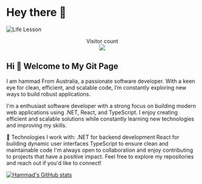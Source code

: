 # Hey there :wave:




<img src="https://media.licdn.com/dms/image/v2/C5616AQGQ_TpCFvtnGg/profile-displaybackgroundimage-shrink_350_1400/profile-displaybackgroundimage-shrink_350_1400/0/1626748711184?e=1733961600&v=beta&t=9r5Kztrj5HsfGuRU962RFkk4ml8nqJoNRRTv7f_wD_0" alt="Life Lesson">

<p align="center"> 
  Visitor count<br>
  <img src="https://profile-counter.glitch.me/hammad8321/count.svg" />
</p>



## Hi 👋 Welcome to My Git Page

I am hammad From Australia, a passionate software developer. With a keen eye for clean, efficient, and scalable code, I’m constantly exploring new ways to build robust applications.

I'm a enthusiast software developer with a strong focus on building modern web applications using .NET, React, and TypeScript. I enjoy creating efficient and scalable solutions while constantly learning new technologies and improving my skills.

🔧 Technologies I work with:
.NET for backend development
React for building dynamic user interfaces
TypeScript to ensure clean and maintainable code
I'm always open to collaboration and enjoy contributing to projects that have a positive impact. Feel free to explore my repositories and reach out if you'd like to connect!


[![Hammad's GitHub stats](https://github-readme-stats.vercel.app/api?username=Hammad)](https://github.com/anuraghazra/github-readme-stats)






<!--
**hammad8321/hammad8321** is a ✨ _special_ ✨ repository because its `README.md` (this file) appears on your GitHub profile.


<img src="https://raw.githubusercontent.com/sagar-viradiya/sagar-viradiya/master/resources/banner.png" alt="Hello world">

Here are some ideas to get you started:

- 🔭 I’m currently working on ...
- 🌱 I’m currently learning ...
- 👯 I’m looking to collaborate on ...
- 🤔 I’m looking for help with ...
- 💬 Ask me about ...
- 📫 How to reach me: ...
- 😄 Pronouns: ...
- ⚡ Fun fact: ...
-->

